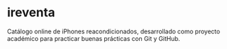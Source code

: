 # ireventa
Catálogo online de iPhones reacondicionados, desarrollado como proyecto académico para practicar buenas prácticas con Git y GitHub.

